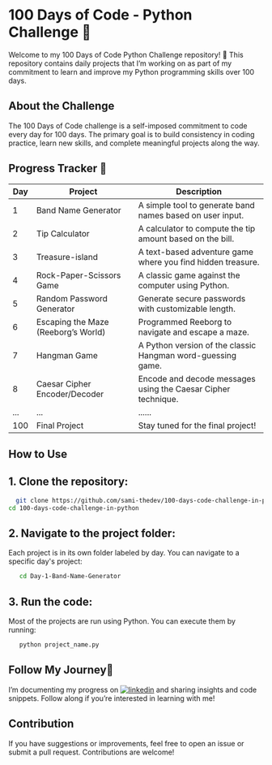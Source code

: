 
# 100 Days of Code - Python Challenge 🐍
Welcome to my 100 Days of Code Python Challenge repository! 🚀 This repository contains daily projects that I’m working on as part of my commitment to learn and improve my Python programming skills over 100 days.



## About the Challenge
The 100 Days of Code challenge is a self-imposed commitment to code every day for 100 days. The primary goal is to build consistency in coding practice, learn new skills, and complete meaningful projects along the way.
## Progress Tracker 📅
| Day | Project | Description | 
|----------|----------|----------|
|1 |Band Name Generator|A simple tool to generate band names based on user input.|	
| 2 |Tip Calculator |A calculator to compute the tip amount based on the bill.|
| 3 |Treasure-island | A text-based adventure game where you find hidden treasure.|
| 4 |Rock-Paper-Scissors Game|A classic game against the computer using Python.|
| 5 |Random Password Generator|Generate secure passwords with customizable length.|
| 6 |Escaping the Maze (Reeborg’s World)|Programmed Reeborg to navigate and escape a maze.|
| 7 |Hangman Game|A Python version of the classic Hangman word-guessing game.|
| 8 |Caesar Cipher Encoder/Decoder|Encode and decode messages using the Caesar Cipher technique.|
| ... |    ...  |        ......            |    
| 100 |Final Project|Stay tuned for the final project!|

## How to Use



## 1. Clone the repository: 
 
```bash
  git clone https://github.com/sami-thedev/100-days-code-challenge-in-python.git
cd 100-days-code-challenge-in-python
```
## 2. Navigate to the project folder:

Each project is in its own folder labeled by day. You can navigate to a specific day's project:
```bash
   cd Day-1-Band-Name-Generator
   ```
## 3. Run the code:
Most of the projects are run using Python. You can execute them by running:
```bash
   python project_name.py
  ```



## Follow My Journey🔗
I’m documenting my progress on [![linkedin](https://img.shields.io/badge/linkedin-0A66C2?style=for-the-badge&logo=linkedin&logoColor=white)](https://www.linkedin.com/in/muhammad-sami-06806a320/) and sharing insights and code snippets. Follow along if you’re interested in learning with me!






## Contribution

If you have suggestions or improvements, feel free to open an issue or submit a pull request. Contributions are welcome!

